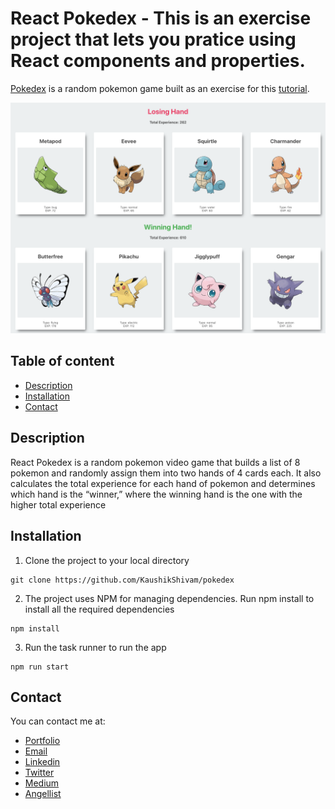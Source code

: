 # React Pokedex - This is an exercise project that lets you pratice using React components and properties.

[Pokedex](https://react-pokodex.netlify.com/) is a random pokemon game built as an exercise for this [tutorial](https://www.udemy.com/course/modern-react-bootcamp/).

![GameHub Screenshot](screenshot.png)

## Table of content

- [Description](#description)
- [Installation](#installation)
- [Contact](#contact)

## Description

React Pokedex is a random pokemon video game that builds a list of 8 pokemon and randomly assign them into two hands of 4 cards each. It also calculates the total experience for each hand of pokemon and determines which hand is the “winner,” where the winning hand is the one with the higher total experience

## Installation

1. Clone the project to your local directory

```
git clone https://github.com/KaushikShivam/pokedex
```

2. The project uses NPM for managing dependencies. Run npm install to install all the required dependencies

```
npm install
```

3. Run the task runner to run the app

```
npm run start
```

## Contact

You can contact me at:

- [Portfolio](https://www.shivamkaushik.com)
- [Email](mailto:shivamkaushikofficial@gmail.com)
- [Linkedin](https://www.linkedin.com/in/kshivamdev/)
- [Twitter](https://twitter.com/kShivamDev)
- [Medium](https://medium.com/@shivamkaushikofficial)
- [Angellist](https://angel.co/kshivamdev)
